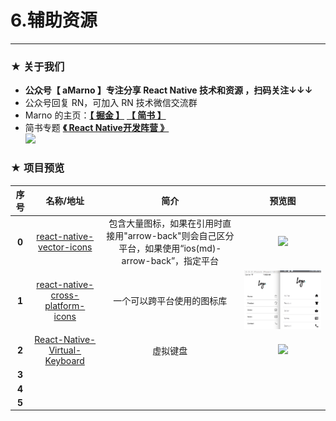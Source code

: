 # 6.辅助资源

*****

### ★ 关于我们

- **公众号【 aMarno 】专注分享 React Native 技术和资源 ，扫码关注↓↓↓**
- 公众号回复 RN，可加入 RN 技术微信交流群
- Marno 的主页：**[【 掘金 】](https://gold.xitu.io/user/56c1c513c24aa800534e85f3)** **[【 简书 】](http://www.jianshu.com/u/174a09ba6c25)**
- 简书专题 **[《 React Native开发阵营 》](http://www.jianshu.com/c/b4ce1d706d1f)**
</br>![](https://github.com/MarnoDev/react-native-open-project/blob/master/res/QR.jpg)

### ★ 项目预览
|序号|名称/地址|简介|预览图|
|:---:|:---:|:---:|:---:|
|**0**|[react-native-vector-icons](https://github.com/oblador/react-native-vector-icons)|包含大量图标，如果在引用时直接用"arrow-back"则会自己区分平台，如果使用“ios(md)-arrow-back”，指定平台|![](https://cloud.githubusercontent.com/assets/378279/12009887/33f4ae1c-ac8d-11e5-8666-7a87458753ee.png)|
|**1**|[react-native-cross-platform-icons](https://github.com/dwicao/react-native-cross-platform-icons)|一个可以跨平台使用的图标库|![](https://raw.githubusercontent.com/dwicao/react-native-cross-platform-icons/master/demo.png)|
|**2**|[React-Native-Virtual-Keyboard](https://github.com/nshaposhnik/React-Native-Virtual-Keyboard)|虚拟键盘|![](https://camo.githubusercontent.com/1b1b56711c1d3bb8df9e6da7c47c5556eca18b10/68747470733a2f2f7261772e6769746875622e636f6d2f6e736861706f73686e696b2f72656163742d6e61746976652d7669727475616c2d6b6579626f6172642f6d61737465722f6578616d706c652f73637265656e73686f742e706e67)|
|**3**|[]()||![]()|
|**4**|[]()||![]()|
|**5**|[]()||![]()|

